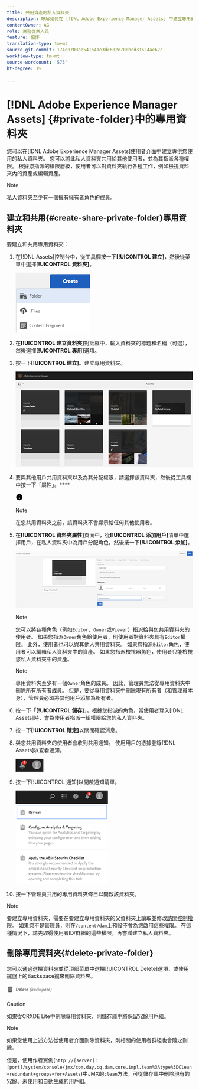 ```yaml
---
title: 共用資產的私人資料夾
description: 瞭解如何在 [!DNL Adobe Experience Manager Assets] 中建立專用資料夾，並與其他用戶共用該資料夾，並為其分配各種權限。
contentOwner: AG
role: 業務從業人員
feature: 協作
translation-type: tm+mt
source-git-commit: 174e0703ae541641e3dc602e700bcd31624ae62c
workflow-type: tm+mt
source-wordcount: '575'
ht-degree: 1%

---
```



# [!DNL Adobe Experience Manager Assets] {#private-folder}中的專用資料夾

您可以在[!DNL Adobe Experience Manager Assets]使用者介面中建立專供您使用的私人資料夾。 您可以將此私人資料夾共用給其他使用者，並為其指派各種權限。 根據您指派的權限層級，使用者可以對資料夾執行各種工作，例如檢視資料夾內的資產或編輯資產。

>[!NOTE]
>
>私人資料夾至少有一個擁有擁有者角色的成員。

## 建立和共用{#create-share-private-folder}專用資料夾

要建立和共用專用資料夾：

1. 在[!DNL Assets]控制台中，從工具欄按一下&#x200B;**[!UICONTROL 建立]**，然後從菜單中選擇&#x200B;**[!UICONTROL 資料夾]**。

   ![建立資產檔案夾](assets/Create-folder.png)

1. 在&#x200B;**[!UICONTROL 建立資料夾]**&#x200B;對話框中，輸入資料夾的標題和名稱（可選），然後選擇&#x200B;**[!UICONTROL 專用]**&#x200B;選項。

1. 按一下&#x200B;**[!UICONTROL 建立]**。建立專用資料夾。

   ![chlimage_1-413](assets/chlimage_1-413.png)

1. 要與其他用戶共用資料夾以及為其分配權限，請選擇該資料夾，然後從工具欄中按一下「屬性」。****

   ![資訊選項](assets/do-not-localize/info-circle-icon.png)

   >[!NOTE]
   >
   >在您共用資料夾之前，該資料夾不會顯示給任何其他使用者。

1. 在&#x200B;**[!UICONTROL 資料夾屬性]**&#x200B;頁面中，從&#x200B;**[!UICONTROL 添加用戶]**&#x200B;清單中選擇用戶，在私人資料夾中為用戶分配角色，然後按一下&#x200B;**[!UICONTROL 添加]**。

   ![chlimage_1-415](assets/chlimage_1-415.png)

   >[!NOTE]
   >
   >您可以將各種角色（例如`Editor`、`Owner`或`Viewer`）指派給與您共用資料夾的使用者。 如果您指派`Owner`角色給使用者，則使用者對資料夾具有`Editor`權限。 此外，使用者也可以與其他人共用資料夾。 如果您指派`Editor`角色，使用者可以編輯私人資料夾中的資產。 如果您指派檢視器角色，使用者只能檢視您私人資料夾中的資產。

   >[!NOTE]
   >
   >專用資料夾至少有一個`Owner`角色的成員。 因此，管理員無法從專用資料夾中刪除所有所有者成員。 但是，要從專用資料夾中刪除現有所有者（和管理員本身），管理員必須將其他用戶添加為所有者。

1. 按一下「**[!UICONTROL 儲存]**」。根據您指派的角色，當使用者登入[!DNL Assets]時，會為使用者指派一組權限給您的私人資料夾。
1. 按一下&#x200B;**[!UICONTROL 確定]**&#x200B;以關閉確認消息。
1. 與您共用資料夾的使用者會收到共用通知。 使用用戶的憑據登錄[!DNL Assets]以查看通知。

   ![chlimage_1-416](assets/chlimage_1-416.png)

1. 按一下[!UICONTROL 通知]以開啟通知清單。

   ![通知清單](assets/Assets-Notification.png)

1. 按一下管理員共用的專用資料夾條目以開啟該資料夾。

>[!NOTE]
>
>要建立專用資料夾，需要在要建立專用資料夾的父資料夾上讀取並修改[訪問控制權限](/help/sites-administering/security.md#permissions-in-aem)。 如果您不是管理員，則在`/content/dam`上預設不會為您啟用這些權限。 在這種情況下，請先取得使用者ID/群組的這些權限，再嘗試建立私人資料夾。

## 刪除專用資料夾{#delete-private-folder}

您可以通過選擇資料夾並從頂部菜單中選擇[!UICONTROL Delete]選項，或使用鍵盤上的Backspace鍵來刪除資料夾。

![頂部菜單中的刪除選項](assets/delete-option.png)

>[!CAUTION]
>
>如果從CRXDE Lite中刪除專用資料夾，則儲存庫中將保留冗餘用戶組。

>[!NOTE]
>
>如果您使用上述方法從使用者介面刪除資料夾，則相關的使用者群組也會隨之刪除。
>
>但是，使用作者實例(`http://[server]:[port]/system/console/jmx/com.day.cq.dam.core.impl.team%3Atype%3DClean+redundant+groups+for+Assets`)中JMX的`clean`方法，可從儲存庫中刪除現有的冗餘、未使用和自動生成的用戶組。
